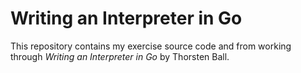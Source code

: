 # Writing an Interpreter in Go

This repository contains my exercise source code and from working through *Writing an Interpreter in Go* by Thorsten Ball.